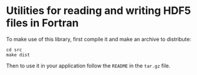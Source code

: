 Utilities for reading and writing HDF5 files in Fortran
=======================================================

To make use of this library, first compile it and make an archive to distribute:

```
cd src
make dist
```

Then to use it in your application follow the `README` in the `tar.gz` file.
